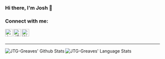 ### Hi there, I'm Josh 👋


### Connect with me:
[<img align="left" alt="Josh.#1514 | Discord" width="24px" src="https://cdn.jsdelivr.net/npm/simple-icons@v3/icons/discord.svg" />][discord]
[<img align="left" alt="JTG_Greaves | Instagram" width="24px" src="https://cdn.jsdelivr.net/npm/simple-icons@v3/icons/instagram.svg" />][instagram]
[<img align="left" alt="Wakatime" width="24px" src="https://img.icons8.com/material-outlined/24/000000/time.png"/>][wakatime]
<br />
<br />

---

<img align="left" alt="JTG-Greaves' Github Stats" src="https://github-readme-stats.vercel.app/api?username=JTGreaves&show_icons=true&hide_border=true&count_private=true" />


<img align="left" alt="JTG-Greaves' Language Stats" src="https://github-readme-stats.vercel.app/api/top-langs/?username=jtgreaves&layout=compact" />

[instagram]: https://instagram.jtgreaves.com
[discord]: https://jtgreaves.com/contact
[wakatime]: https://wakatime.com/@JTG_Greaves
<!-- Articles icon credit: https://icons8.com/icon/4299/pencil -->
